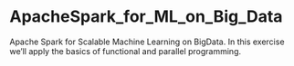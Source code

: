 # ApacheSpark_for_ML_on_Big_Data
Apache Spark for Scalable Machine Learning on BigData. In this exercise we’ll apply the basics of functional and parallel programming.
